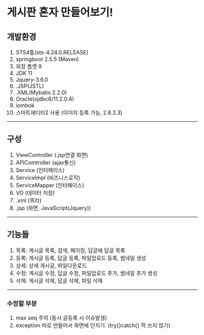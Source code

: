 # 게시판 혼자 만들어보기!

## 개발환경
  1. STS4툴(sts-4.24.0.RELEASE)
  2. springboot 2.5.5 (Maven)
  3. 외장 톰캣 9
  4. JDK 11
  5. Jquery-3.6.0
  6. .JSP(JSTL)
  7. .XML(Mybatis 2.2.0)
  8. Oracle(ojdbc6/11.2.0.4)
  9. lombok
  10. 스마트에디터2 사용 (이미지 등록 가능, 2.8.2.3)
---
## 구성
  1. ViewController (.jsp연결 화면)
  2. APIComtroller (ajax통신)
  3. Service (인터페이스)
  4. ServiceImpl (비즈니스로직)
  5. ServiceMapper (인터페이스)
  6. VO (데이터 저장)
  7. .xml (쿼리)
  8. .jsp (화면, JavaScript(Jquery))
---
## 기능들
  1. 목록: 게시글 목록, 검색, 페이징, 답글에 답글 목록
  2. 등록: 게시글 등록, 답글 등록, 파일업로드 등록, 썸네일 생성 
  3. 상세: 상세 게시글, 파일다운로드
  4. 수정: 게시글 수정, 답글 수정, 파일업로드 추가, 썸네일 추가 생성
  5. 삭제: 게시글 삭제, 답글 삭제, 파일 삭제
---
### 수정할 부분
  1. max seq 주의 (동시 글등록 시 이슈발생)
  2. exception 따로 만들어서 화면에 던지기. (try{}catch{} 막 쓰지 않기)
